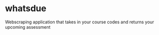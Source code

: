 # whatsdue
Webscraping application that takes in your course codes and returns your upcoming assessment
